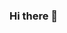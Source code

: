 ### Hi there 👋

<!--
**MetalShellImpaler/MetalShellImpaler** is a ✨ _special_ ✨ repository because its `README.md` (this file) appears on your GitHub profile.

![GitHub Stats](https://github-readme-stats.vercel.app/api?username=MetalShellImpaler&theme=radical)

[![Top Langs](https://github-readme-stats.vercel.app/api/top-langs/?username=MetalShellImpaler)](https://github.com/MetalShellImpaler/github-readme-stats)
